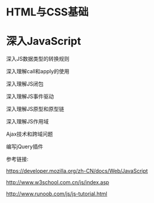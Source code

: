 

# HTML与CSS基础



# 深入JavaScript

深入JS数据类型的转换规则

深入理解call和apply的使用

深入理解JS闭包

深入理解JS事件驱动

深入理解JS原型和原型链

深入理解JS作用域

Ajax技术和跨域问题

编写jQuery插件



参考链接:

https://developer.mozilla.org/zh-CN/docs/Web/JavaScript

http://www.w3school.com.cn/js/index.asp

http://www.runoob.com/js/js-tutorial.html



